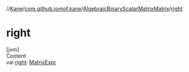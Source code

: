 //[Kane](../../index.md)/[com.github.jomof.kane](../index.md)/[AlgebraicBinaryScalarMatrixMatrix](index.md)/[right](right.md)



# right  
[jvm]  
Content  
val [right](right.md): [MatrixExpr](../-matrix-expr/index.md)  



